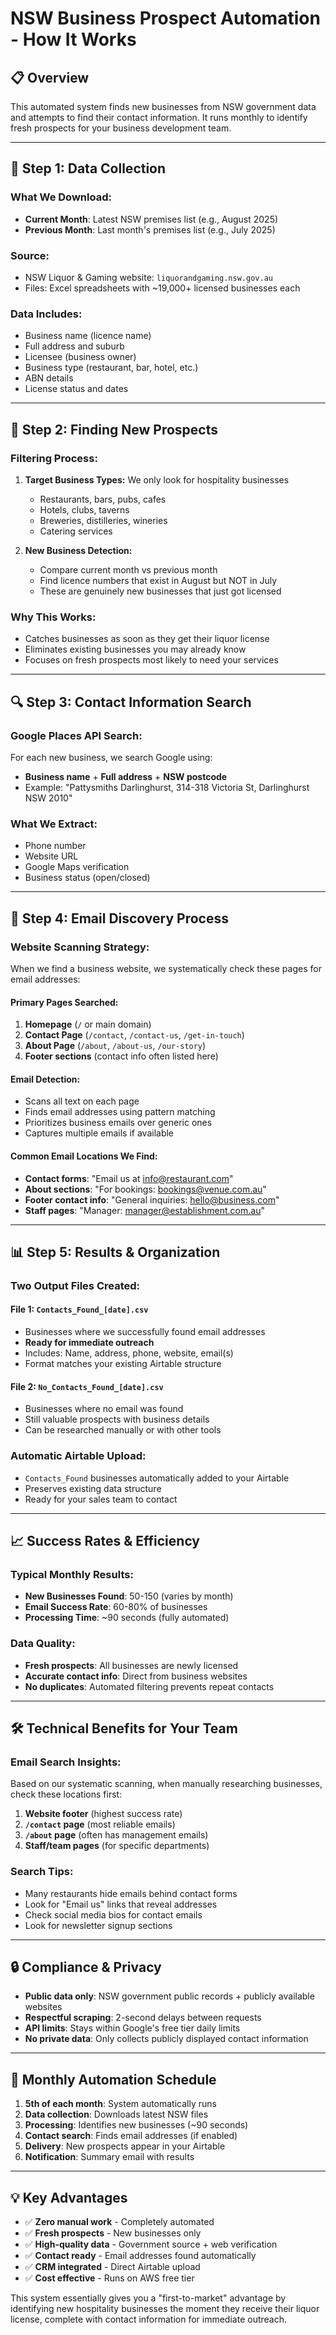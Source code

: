 # NSW Business Prospect Automation - How It Works

## 📋 **Overview**

This automated system finds new businesses from NSW government data and attempts to find their contact information. It runs monthly to identify fresh prospects for your business development team.

---

## 🔄 **Step 1: Data Collection**

### **What We Download:**
- **Current Month**: Latest NSW premises list (e.g., August 2025)
- **Previous Month**: Last month's premises list (e.g., July 2025)

### **Source:**
- NSW Liquor & Gaming website: `liquorandgaming.nsw.gov.au`
- Files: Excel spreadsheets with ~19,000+ licensed businesses each

### **Data Includes:**
- Business name (licence name)
- Full address and suburb
- Licensee (business owner)
- Business type (restaurant, bar, hotel, etc.)
- ABN details
- License status and dates

---

## 🎯 **Step 2: Finding New Prospects**

### **Filtering Process:**
1. **Target Business Types:** We only look for hospitality businesses
   - Restaurants, bars, pubs, cafes
   - Hotels, clubs, taverns
   - Breweries, distilleries, wineries
   - Catering services

2. **New Business Detection:**
   - Compare current month vs previous month
   - Find licence numbers that exist in August but NOT in July
   - These are genuinely new businesses that just got licensed

### **Why This Works:**
- Catches businesses as soon as they get their liquor license
- Eliminates existing businesses you may already know
- Focuses on fresh prospects most likely to need your services

---

## 🔍 **Step 3: Contact Information Search**

### **Google Places API Search:**
For each new business, we search Google using:
- **Business name** + **Full address** + **NSW postcode**
- Example: "Pattysmiths Darlinghurst, 314-318 Victoria St, Darlinghurst NSW 2010"

### **What We Extract:**
- Phone number
- Website URL
- Google Maps verification
- Business status (open/closed)

---

## 📧 **Step 4: Email Discovery Process**

### **Website Scanning Strategy:**
When we find a business website, we systematically check these pages for email addresses:

#### **Primary Pages Searched:**
1. **Homepage** (`/` or main domain)
2. **Contact Page** (`/contact`, `/contact-us`, `/get-in-touch`)
3. **About Page** (`/about`, `/about-us`, `/our-story`)
4. **Footer sections** (contact info often listed here)

#### **Email Detection:**
- Scans all text on each page
- Finds email addresses using pattern matching
- Prioritizes business emails over generic ones
- Captures multiple emails if available

#### **Common Email Locations We Find:**
- **Contact forms**: "Email us at info@restaurant.com"
- **About sections**: "For bookings: bookings@venue.com.au"
- **Footer contact info**: "General inquiries: hello@business.com"
- **Staff pages**: "Manager: manager@establishment.com.au"

---

## 📊 **Step 5: Results & Organization**

### **Two Output Files Created:**

#### **File 1: `Contacts_Found_[date].csv`**
- Businesses where we successfully found email addresses
- **Ready for immediate outreach**
- Includes: Name, address, phone, website, email(s)
- Format matches your existing Airtable structure

#### **File 2: `No_Contacts_Found_[date].csv`**
- Businesses where no email was found
- Still valuable prospects with business details
- Can be researched manually or with other tools

### **Automatic Airtable Upload:**
- `Contacts_Found` businesses automatically added to your Airtable
- Preserves existing data structure
- Ready for your sales team to contact

---

## 📈 **Success Rates & Efficiency**

### **Typical Monthly Results:**
- **New Businesses Found**: 50-150 (varies by month)
- **Email Success Rate**: 60-80% of businesses
- **Processing Time**: ~90 seconds (fully automated)

### **Data Quality:**
- **Fresh prospects**: All businesses are newly licensed
- **Accurate contact info**: Direct from business websites
- **No duplicates**: Automated filtering prevents repeat contacts

---

## 🛠 **Technical Benefits for Your Team**

### **Email Search Insights:**
Based on our systematic scanning, when manually researching businesses, check these locations first:

1. **Website footer** (highest success rate)
2. **`/contact` page** (most reliable emails)
3. **`/about` page** (often has management emails)
4. **Staff/team pages** (for specific departments)

### **Search Tips:**
- Many restaurants hide emails behind contact forms
- Look for "Email us" links that reveal addresses
- Check social media bios for contact emails
- Look for newsletter signup sections

---

## 🔒 **Compliance & Privacy**

- **Public data only**: NSW government public records + publicly available websites
- **Respectful scraping**: 2-second delays between requests
- **API limits**: Stays within Google's free tier daily limits
- **No private data**: Only collects publicly displayed contact information

---

## 📅 **Monthly Automation Schedule**

1. **5th of each month**: System automatically runs
2. **Data collection**: Downloads latest NSW files
3. **Processing**: Identifies new businesses (~90 seconds)
4. **Contact search**: Finds email addresses (if enabled)
5. **Delivery**: New prospects appear in your Airtable
6. **Notification**: Summary email with results

---

## 💡 **Key Advantages**

- ✅ **Zero manual work** - Completely automated
- ✅ **Fresh prospects** - New businesses only
- ✅ **High-quality data** - Government source + web verification
- ✅ **Contact ready** - Email addresses found automatically
- ✅ **CRM integrated** - Direct Airtable upload
- ✅ **Cost effective** - Runs on AWS free tier

This system essentially gives you a "first-to-market" advantage by identifying new hospitality businesses the moment they receive their liquor license, complete with contact information for immediate outreach.

